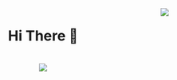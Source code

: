 <img align="right" src="https://visitor-badge.laobi.icu/badge?page_id=ojas98.ojas98" />

<h1 align="center" color: blue;">
   Hi There 🤝
</h1>
<h1 align="center">
 <img src="https://readme-typing-svg.herokuapp.com?font=Grape+Nuts&size=35&pause=1000&color=C0F700&center=true&vCenter=true&random=false&width=435&lines=I'm+Ojas+Balsotras" />
</h1>
